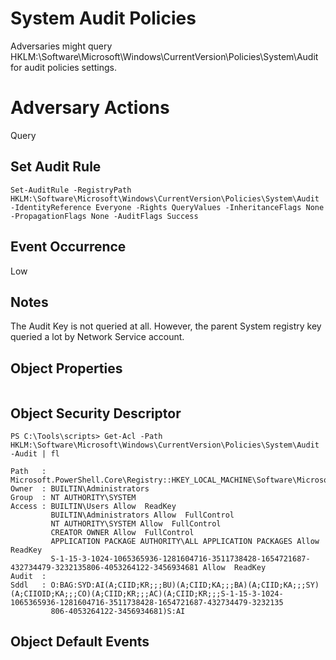 # System Audit Policies

Adversaries might query HKLM:\Software\Microsoft\Windows\CurrentVersion\Policies\System\Audit for audit policies settings.

# Adversary Actions

Query

## Set Audit Rule

```
Set-AuditRule -RegistryPath HKLM:\Software\Microsoft\Windows\CurrentVersion\Policies\System\Audit -IdentityReference Everyone -Rights QueryValues -InheritanceFlags None -PropagationFlags None -AuditFlags Success
```

## Event Occurrence

Low

## Notes

The Audit Key is not queried at all. However, the parent System registry key queried a lot by Network Service account.

## Object Properties

```

```

## Object Security Descriptor

```
PS C:\Tools\scripts> Get-Acl -Path HKLM:\Software\Microsoft\Windows\CurrentVersion\Policies\System\Audit -Audit | fl

Path   : Microsoft.PowerShell.Core\Registry::HKEY_LOCAL_MACHINE\Software\Microsoft\Windows\CurrentVersion\Policies\System\Audit
Owner  : BUILTIN\Administrators
Group  : NT AUTHORITY\SYSTEM
Access : BUILTIN\Users Allow  ReadKey
         BUILTIN\Administrators Allow  FullControl
         NT AUTHORITY\SYSTEM Allow  FullControl
         CREATOR OWNER Allow  FullControl
         APPLICATION PACKAGE AUTHORITY\ALL APPLICATION PACKAGES Allow  ReadKey
         S-1-15-3-1024-1065365936-1281604716-3511738428-1654721687-432734479-3232135806-4053264122-3456934681 Allow  ReadKey
Audit  : 
Sddl   : O:BAG:SYD:AI(A;CIID;KR;;;BU)(A;CIID;KA;;;BA)(A;CIID;KA;;;SY)(A;CIIOID;KA;;;CO)(A;CIID;KR;;;AC)(A;CIID;KR;;;S-1-15-3-1024-1065365936-1281604716-3511738428-1654721687-432734479-3232135
         806-4053264122-3456934681)S:AI
```

## Object Default Events

